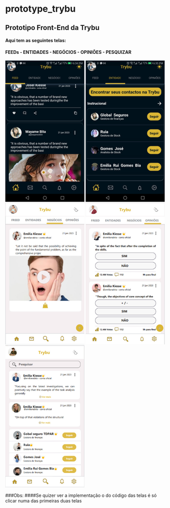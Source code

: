 # prototype_trybu
## Prototipo Front-End da Trybu
#### Aqui tem as seguintes telas:
#### FEEDs - ENTIDADES - NEGÓCIOS - OPINIÕES - PESQUIZAR
<a href="https://github.com/Katsu-vie/proto_trybu/blob/main/lib/pages/home/feeds_page.dart"><img src ='https://github.com/Katsu-vie/proto_trybu/blob/main/assets/T1.jpeg?raw=true' width='250'></a>   <a href="https://github.com/Katsu-vie/proto_trybu/blob/main/lib/pages/home/Entities_page.dart"><img src ='https://github.com/Katsu-vie/proto_trybu/blob/main/assets/T2.jpeg?raw=true' width='250'></a>   <img src ='https://raw.githubusercontent.com/Katsu-vie/proto_trybu/main/assets/T6.jpg' width='250'>   <img src ='https://raw.githubusercontent.com/Katsu-vie/proto_trybu/main/assets/T7.jpg' width='250'>   <img src ='https://raw.githubusercontent.com/Katsu-vie/proto_trybu/main/assets/T8.jpg' width='250'>

###Obs:
####Se quizer ver a implementação o do código das telas é só clicar numa das primeiras duas telas
